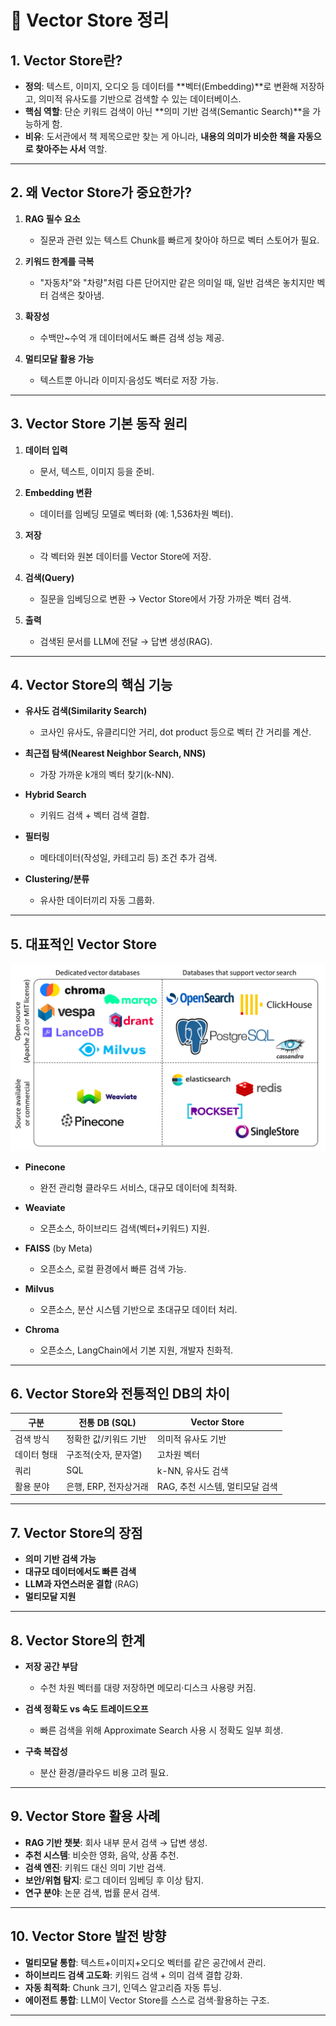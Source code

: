 # 🔎 Vector Store 정리

## 1. Vector Store란?

* **정의**: 텍스트, 이미지, 오디오 등 데이터를 \*\*벡터(Embedding)\*\*로 변환해 저장하고, 의미적 유사도를 기반으로 검색할 수 있는 데이터베이스.
* **핵심 역할**: 단순 키워드 검색이 아닌 \*\*의미 기반 검색(Semantic Search)\*\*을 가능하게 함.
* **비유**: 도서관에서 책 제목으로만 찾는 게 아니라, **내용의 의미가 비슷한 책을 자동으로 찾아주는 사서** 역할.

---

## 2. 왜 Vector Store가 중요한가?

1. **RAG 필수 요소**

   * 질문과 관련 있는 텍스트 Chunk를 빠르게 찾아야 하므로 벡터 스토어가 필요.
2. **키워드 한계를 극복**

   * "자동차"와 "차량"처럼 다른 단어지만 같은 의미일 때, 일반 검색은 놓치지만 벡터 검색은 찾아냄.
3. **확장성**

   * 수백만\~수억 개 데이터에서도 빠른 검색 성능 제공.
4. **멀티모달 활용 가능**

   * 텍스트뿐 아니라 이미지·음성도 벡터로 저장 가능.

---

## 3. Vector Store 기본 동작 원리

1. **데이터 입력**

   * 문서, 텍스트, 이미지 등을 준비.
2. **Embedding 변환**

   * 데이터를 임베딩 모델로 벡터화 (예: 1,536차원 벡터).
3. **저장**

   * 각 벡터와 원본 데이터를 Vector Store에 저장.
4. **검색(Query)**

   * 질문을 임베딩으로 변환 → Vector Store에서 가장 가까운 벡터 검색.
5. **출력**

   * 검색된 문서를 LLM에 전달 → 답변 생성(RAG).

---

## 4. Vector Store의 핵심 기능

* **유사도 검색(Similarity Search)**

  * 코사인 유사도, 유클리디안 거리, dot product 등으로 벡터 간 거리를 계산.
* **최근접 탐색(Nearest Neighbor Search, NNS)**

  * 가장 가까운 k개의 벡터 찾기(k-NN).
* **Hybrid Search**

  * 키워드 검색 + 벡터 검색 결합.
* **필터링**

  * 메타데이터(작성일, 카테고리 등) 조건 추가 검색.
* **Clustering/분류**

  * 유사한 데이터끼리 자동 그룹화.

---

## 5. 대표적인 Vector Store

![alt text](https://github.com/KoreaEva/HOL/raw/master/AzureOpenAI/part2%20RAG/images/08.vectore_store.png)

* **Pinecone**

  * 완전 관리형 클라우드 서비스, 대규모 데이터에 최적화.
* **Weaviate**

  * 오픈소스, 하이브리드 검색(벡터+키워드) 지원.
* **FAISS** (by Meta)

  * 오픈소스, 로컬 환경에서 빠른 검색 가능.
* **Milvus**

  * 오픈소스, 분산 시스템 기반으로 초대규모 데이터 처리.
* **Chroma**

  * 오픈소스, LangChain에서 기본 지원, 개발자 친화적.

---

## 6. Vector Store와 전통적인 DB의 차이

| 구분     | 전통 DB (SQL)    | Vector Store         |
| ------ | -------------- | -------------------- |
| 검색 방식  | 정확한 값/키워드 기반   | 의미적 유사도 기반           |
| 데이터 형태 | 구조적(숫자, 문자열)   | 고차원 벡터               |
| 쿼리     | SQL            | k-NN, 유사도 검색         |
| 활용 분야  | 은행, ERP, 전자상거래 | RAG, 추천 시스템, 멀티모달 검색 |

---

## 7. Vector Store의 장점

* **의미 기반 검색 가능**
* **대규모 데이터에서도 빠른 검색**
* **LLM과 자연스러운 결합** (RAG)
* **멀티모달 지원**

---

## 8. Vector Store의 한계

* **저장 공간 부담**

  * 수천 차원 벡터를 대량 저장하면 메모리·디스크 사용량 커짐.
* **검색 정확도 vs 속도 트레이드오프**

  * 빠른 검색을 위해 Approximate Search 사용 시 정확도 일부 희생.
* **구축 복잡성**

  * 분산 환경/클라우드 비용 고려 필요.

---

## 9. Vector Store 활용 사례

* **RAG 기반 챗봇**: 회사 내부 문서 검색 → 답변 생성.
* **추천 시스템**: 비슷한 영화, 음악, 상품 추천.
* **검색 엔진**: 키워드 대신 의미 기반 검색.
* **보안/위협 탐지**: 로그 데이터 임베딩 후 이상 탐지.
* **연구 분야**: 논문 검색, 법률 문서 검색.

---

## 10. Vector Store 발전 방향

* **멀티모달 통합**: 텍스트+이미지+오디오 벡터를 같은 공간에서 관리.
* **하이브리드 검색 고도화**: 키워드 검색 + 의미 검색 결합 강화.
* **자동 최적화**: Chunk 크기, 인덱스 알고리즘 자동 튜닝.
* **에이전트 통합**: LLM이 Vector Store를 스스로 검색·활용하는 구조.

---

